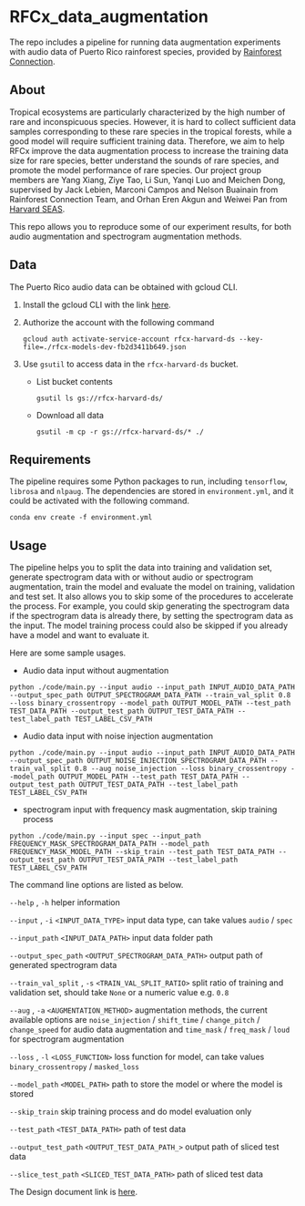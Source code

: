 # RFCx_data_augmentation
The repo includes a pipeline for running data augmentation experiments with audio data of Puerto Rico rainforest species, provided by [Rainforest Connection](https://rfcx.org/). 

## About 

Tropical ecosystems are particularly characterized by the high number of rare and inconspicuous species. However, it is hard to collect sufficient data samples corresponding to these rare species in the tropical forests, while a good model will require sufficient training data. Therefore, we aim to help RFCx improve the data augmentation process to increase the training data size for rare species, better understand the sounds of rare species, and promote the model performance of rare species. Our project group members are Yang Xiang, Ziye Tao, Li Sun, Yanqi Luo and Meichen Dong, supervised by Jack Lebien, Marconi Campos and Nelson Buainain from Rainforest Connection Team, and Orhan Eren Akgun and Weiwei Pan from [Harvard SEAS](https://seas.harvard.edu/). 

This repo allows you to reproduce some of our experiment results, for both audio augmentation and spectrogram augmentation methods. 

## Data 

The Puerto Rico audio data can be obtained with gcloud CLI. 

1. Install the gcloud CLI with the link [here](https://cloud.google.com/sdk/docs/install). 

2. Authorize the account with the following command

   ````shell
   gcloud auth activate-service-account rfcx-harvard-ds --key-file=./rfcx-models-dev-fb2d3411b649.json
   ````

3. Use `gsutil` to access data in the `rfcx-harvard-ds` bucket.

   * List bucket contents 

     ````shell
     gsutil ls gs://rfcx-harvard-ds/
     ````

   * Download all data

     ````shell
     gsutil -m cp -r gs://rfcx-harvard-ds/* ./
     ````

## Requirements

The pipeline requires some Python packages to run, including `tensorflow`, `librosa` and `nlpaug`. The dependencies are stored in `environment.yml`, and it could be activated with the following command. 
```shell
conda env create -f environment.yml
```

## Usage

The pipeline helps you to split the data into training and validation set, generate spectrogram data with or without audio or spectrogram augmentation, train the model and evaluate the model on training, validation and test set. It also allows you to skip some of the procedures to accelerate the process. For example, you could skip generating the spectrogram data if the spectrogram data is already there, by setting the spectrogram data as the input. The model training process could also be skipped if you already have a model and want to evaluate it. 

Here are some sample usages. 

* Audio data input without augmentation 

```shell
python ./code/main.py --input audio --input_path INPUT_AUDIO_DATA_PATH --output_spec_path OUTPUT_SPECTROGRAM_DATA_PATH --train_val_split 0.8 --loss binary_crossentropy --model_path OUTPUT_MODEL_PATH --test_path TEST_DATA_PATH --output_test_path OUTPUT_TEST_DATA_PATH --test_label_path TEST_LABEL_CSV_PATH 
```

* Audio data input with noise injection augmentation 

```shell
python ./code/main.py --input audio --input_path INPUT_AUDIO_DATA_PATH --output_spec_path OUTPUT_NOISE_INJECTION_SPECTROGRAM_DATA_PATH --train_val_split 0.8 --aug noise_injection --loss binary_crossentropy --model_path OUTPUT_MODEL_PATH --test_path TEST_DATA_PATH --output_test_path OUTPUT_TEST_DATA_PATH --test_label_path TEST_LABEL_CSV_PATH 
```

* spectrogram input with frequency mask augmentation, skip training process 

```shell
python ./code/main.py --input spec --input_path FREQUENCY_MASK_SPECTROGRAM_DATA_PATH --model_path FREQUENCY_MASK_MODEL_PATH --skip_train --test_path TEST_DATA_PATH --output_test_path OUTPUT_TEST_DATA_PATH --test_label_path TEST_LABEL_CSV_PATH 
```

The command line options are listed as below. 

`--help` , `-h`   helper information 

`--input` , `-i`  `<INPUT_DATA_TYPE>`  input data type, can take values `audio` / `spec`	

`--input_path`  `<INPUT_DATA_PATH>`  input data folder path 

`--output_spec_path` `<OUTPUT_SPECTROGRAM_DATA_PATH>`  output path of generated spectrogram data 

`--train_val_split` , `-s`  `<TRAIN_VAL_SPLIT_RATIO>`  split ratio of training and validation set, should take `None` or a numeric value e.g. `0.8`

`--aug` , `-a`  `<AUGMENTATION_METHOD>`  augmentation methods, the current available options are `noise_injection` / `shift_time` / `change_pitch` / `change_speed`  for audio data augmentation and `time_mask` / `freq_mask` / `loud`  for spectrogram augmentation 

`--loss` , `-l` `<LOSS_FUNCTION>`  loss function for model, can take values `binary_crossentropy` / `masked_loss` 

`--model_path` `<MODEL_PATH>`  path to store the model or where the model is stored  

`--skip_train`  skip training process and do model evaluation only 

`--test_path` `<TEST_DATA_PATH>`  path of test data 

`--output_test_path`  `<OUTPUT_TEST_DATA_PATH_>`  output path of sliced test data 

`--slice_test_path` `<SLICED_TEST_DATA_PATH>`  path of sliced test data 

The Design document link is [here](https://docs.google.com/document/d/1Fxcv6K84TplhNJIzEOL_pvuI2S2_y8KVa4ERp4DwUfo/edit?usp=sharing).

